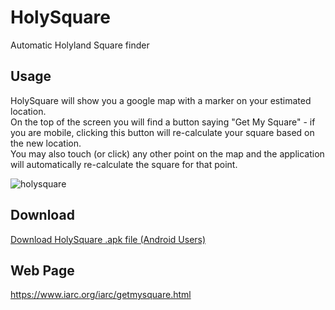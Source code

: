 # HolySquare
Automatic Holyland Square finder<br>

## Usage
HolySquare will show you a google map with a marker on your estimated location.<br>
On the top of the screen you will find a button saying "Get My Square" - if you are mobile, clicking this button will re-calculate your square based on the new location.<br>
You may also touch (or click) any other point on the map and the application will automatically re-calculate the square for that point.<br>

![holysquare](https://cloud.githubusercontent.com/assets/24712835/22521217/fc7501c4-e8bf-11e6-8be3-4bd45ca5d98e.PNG)

## Download
<a href="https://github.com/4Z1KD/HolySquare/raw/master/HolySquare.apk">Download HolySquare .apk file (Android Users)</a>

## Web Page
<a href="https://www.iarc.org/iarc/getmysquare.html">https://www.iarc.org/iarc/getmysquare.html</a>
